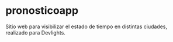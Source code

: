 # pronosticoapp
Sitio web para visibilizar el estado de tiempo en distintas ciudades, realizado para Devlights.
